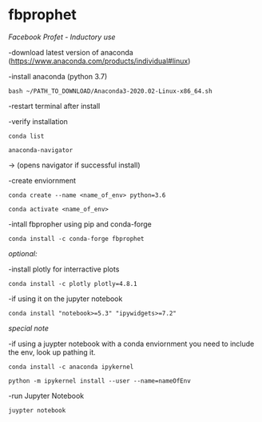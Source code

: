 # fbprophet

_Facebook Profet - Inductory use_

-download latest version of anaconda (https://www.anaconda.com/products/individual#linux)

-install anaconda (python 3.7) 

	bash ~/PATH_TO_DOWNLOAD/Anaconda3-2020.02-Linux-x86_64.sh
	
-restart terminal after install

-verify installation

	conda list
	
	anaconda-navigator 	
-> (opens navigator if successful install) 
	
-create enviornment

	conda create --name <name_of_env> python=3.6
	
	conda activate <name_of_env>
	
-intall fbpropher using pip and conda-forge

	conda install -c conda-forge fbprophet
	

_optional:_

-install plotly for interractive plots

	conda install -c plotly plotly=4.8.1
	
-if using it on the jupyter notebook

	conda install "notebook>=5.3" "ipywidgets>=7.2"
	

_*special note*_


-if using a juypter notebook with a conda enviornment you need to include the env, look up pathing it.

	conda install -c anaconda ipykernel
	
	python -m ipykernel install --user --name=nameOfEnv
	
-run Jupyter Notebook

	juypter notebook
	
	



